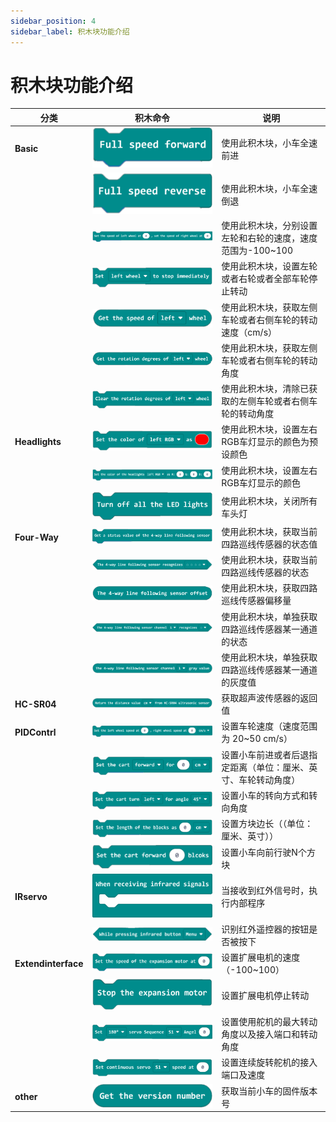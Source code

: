 ```yaml
---
sidebar_position: 4
sidebar_label: 积木块功能介绍
---
```


# 积木块功能介绍


| 分类 | 积木命令 | 说明  |
| ------------ | ------------------------------------------------------- | ------ |
| **Basic** | ![](./images/cutebot-pro-programming-01.png)  | 使用此积木块，小车全速前进 |
|              | ![](./images/cutebot-pro-programming-02.png)  | 使用此积木块，小车全速倒退 |
|              | ![](./images/cutebot-pro-programming-03.png)  | 使用此积木块，分别设置左轮和右轮的速度，速度范围为-100~100 |
|              | ![](./images/cutebot-pro-programming-04.png)  | 使用此积木块，设置左轮或者右轮或者全部车轮停止转动 |
|              | ![](./images/cutebot-pro-programming-05.png)  | 使用此积木块，获取左侧车轮或者右侧车轮的转动速度（cm/s） |
|              | ![](./images/cutebot-pro-programming-06.png)  | 使用此积木块，获取左侧车轮或者右侧车轮的转动角度 |
|              | ![](./images/cutebot-pro-programming-07.png)  | 使用此积木块，清除已获取的左侧车轮或者右侧车轮的转动角度 |
| **Headlights** | ![](./images/cutebot-pro-programming-08.png)  | 使用此积木块，设置左右RGB车灯显示的颜色为预设颜色 |
|              | ![](./images/cutebot-pro-programming-09.png)  | 使用此积木块，设置左右RGB车灯显示的颜色 |
|              | ![](./images/cutebot-pro-programming-10.png)  | 使用此积木块，关闭所有车头灯 |
| **Four-Way** | ![](./images/cutebot-pro-programming-11.png)  | 使用此积木块，获取当前四路巡线传感器的状态值 |
|              | ![](./images/cutebot-pro-programming-12.png)  | 使用此积木块，获取当前四路巡线传感器的状态 |
|              | ![](./images/cutebot-pro-programming-13.png)  | 使用此积木块，获取四路巡线传感器偏移量 |
|              | ![](./images/cutebot-pro-programming-14.png)  | 使用此积木块，单独获取四路巡线传感器某一通道的状态 |
|              | ![](./images/cutebot-pro-programming-15.png)  | 使用此积木块，单独获取四路巡线传感器某一通道的灰度值 |
| **HC-SR04** | ![](./images/cutebot-pro-programming-16.png)  | 获取超声波传感器的返回值 |
| **PIDContrl** | ![](./images/cutebot-pro-programming-17.png)  | 设置车轮速度（速度范围为 20~50 cm/s） |
|              | ![](./images/cutebot-pro-programming-18.png)  | 设置小车前进或者后退指定距离（单位：厘米、英寸、车轮转动角度） |
|              | ![](./images/cutebot-pro-programming-19.png)  | 设置小车的转向方式和转向角度 |
|              | ![](./images/cutebot-pro-programming-20.png)  | 设置方块边长（（单位：厘米、英寸）） |
|              | ![](./images/cutebot-pro-programming-21.png)  | 设置小车向前行驶N个方块 |
| **IRservo** | ![](./images/cutebot-pro-programming-22.png)  | 当接收到红外信号时，执行内部程序 |
|              | ![](./images/cutebot-pro-programming-23.png)  | 识别红外遥控器的按钮是否被按下 |
| **Extendinterface** | ![](./images/cutebot-pro-programming-24.png)  | 设置扩展电机的速度（-100~100） |
|              | ![](./images/cutebot-pro-programming-25.png)  | 设置扩展电机停止转动 |
|              | ![](./images/cutebot-pro-programming-26.png)  | 设置使用舵机的最大转动角度以及接入端口和转动角度 |
|              | ![](./images/cutebot-pro-programming-27.png)  | 设置连续旋转舵机的接入端口及速度 |
| **other** | ![](./images/cutebot-pro-programming-28.png)  | 获取当前小车的固件版本号 |
